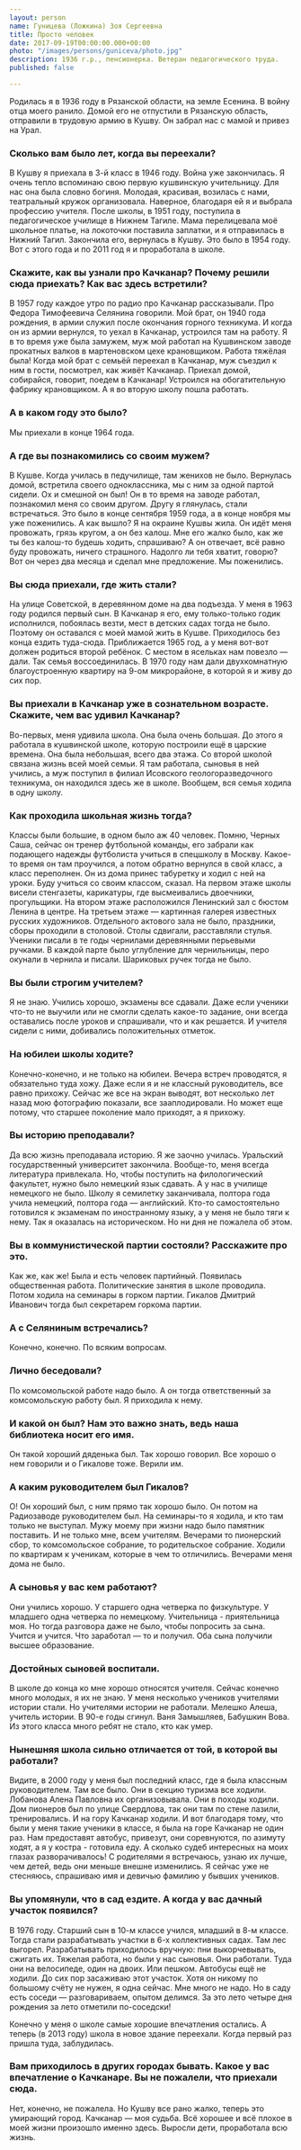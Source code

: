 ```yaml
---
layout: person
name: Гуницева (Ложкина) Зоя Сергеевна
title: Просто человек
date: 2017-09-19T00:00:00.000+00:00
photo: "/images/persons/guniceva/photo.jpg"
description: 1936 г.р., пенсионерка. Ветеран педагогического труда.
published: false

---
```

Родилась я в 1936 году в Рязанской области, на земле Есенина. В войну отца моего ранило. Домой его не отпустили в Рязанскую область, отправили в трудовую армию в Кушву. Он забрал нас с мамой и привез на Урал.

### Сколько вам было лет, когда вы переехали?

В Кушву я приехала в 3-й класс в 1946 году. Война уже закончилась. Я очень тепло вспоминаю свою первую кушвинскую учительницу. Для нас она была словно богиня. Молодая, красивая, возилась с нами, театральный кружок организовала. Наверное, благодаря ей я и выбрала профессию учителя. После школы, в 1951 году, поступила в педагогическое училище в Нижнем Тагиле. Мама перелицевала моё школьное платье, на локоточки поставила заплатки, и я отправилась в Нижний Тагил. Закончила его, вернулась в Кушву. Это было в 1954 году. Вот с этого года и по 2011 год я и проработала в школе.

### Скажите, как вы узнали про Качканар? Почему решили сюда приехать? Как вас здесь встретили?

В 1957 году каждое утро по радио про Качканар рассказывали. Про Федора Тимофеевича Селянина говорили. Мой брат, он 1940 года рождения, в армии служил после окончания горного техникума. И когда он из армии вернулся, то уехал в Качканар, устроился там на работу. Я в то время уже была замужем, муж мой работал на Кушвинском заводе прокатных валков в мартеновском цехе крановщиком. Работа тяжёлая была! Когда мой брат с семьёй переехал в Качканар, муж съездил к ним в гости, посмотрел, как живёт Качканар. Приехал домой, собирайся, говорит, поедем в Качканар! Устроился на обогатительную фабрику крановщиком. А я во вторую школу пошла работать.

### А в каком году это было?

Мы приехали в конце 1964 года.

### А где вы познакомились со своим мужем?

В Кушве. Когда училась в педучилище, там женихов не было. Вернулась домой, встретила своего одноклассника, мы с ним за одной партой сидели. Ох и смешной он был! Он в то время на заводе работал, познакомил меня со своим другом. Другу я глянулась, стали встречаться. Это было в конце сентября 1959 года, а в конце ноября мы уже поженились. А как вышло? Я на окраине Кушвы жила. Он идёт меня провожать, грязь кругом, а он без калош. Мне его жалко было, как же ты без калош-то будешь ходить, спрашиваю? А он отвечает, всё равно буду провожать, ничего страшного. Надолго ли тебя хватит, говорю? Вот он через два месяца и сделал мне предложение. Мы поженились.

### Вы сюда приехали, где жить стали?

На улице Советской, в деревянном доме на два подъезда. У меня в 1963 году родился первый сын. В Качканар я его, ему только-только годик исполнился, побоялась везти, мест в детских садах тогда не было. Поэтому он оставался с моей мамой жить в Кушве. Приходилось без конца ездить туда-сюда. Приближается 1965 год, а у меня вот-вот должен родиться второй ребёнок. С местом в ясельках нам повезло — дали. Так семья воссоединилась. В 1970 году нам дали двухкомнатную благоустроенную квартиру на 9-ом микрорайоне, в которой я и живу до сих пор.

### Вы приехали в Качканар уже в сознательном возрасте. Скажите, чем вас удивил Качканар?

Во-первых, меня удивила школа. Она была очень большая. До этого я работала в кушвинской школе, которую построили ещё в царские времена. Она была небольшая, всего два этажа. Со второй школой связана жизнь всей моей семьи. Я там работала, сыновья в ней учились, а муж поступил в филиал Исовского геологоразведочного техникума, он находился здесь же в школе. Вообщем, вся семья ходила в одну школу.

### Как проходила школьная жизнь тогда?

Классы были большие, в одном было аж 40 человек. Помню, Черных Саша, сейчас он тренер футбольной команды, его забрали как подающего надежды футболиста учиться в спецшколу в Москву. Какое-то время он там проучился, а потом обратно вернулся в свой класс, а класс переполнен. Он из дома принес табуретку и ходил с ней на уроки. Буду учиться со своим классом, сказал. На первом этаже школы висели стенгазеты, карикатуры, где высмеивались двоечники, прогульщики. На втором этаже расположился Ленинский зал с бюстом Ленина в центре. На третьем этаже — картинная галерея известных русских художников. Отдельного актового зала не было, праздники, сборы проходили в столовой. Столы сдвигали, расставляли стулья. Ученики писали в те годы чернилами деревянными перьевыми ручками. В каждой парте было углубление для чернильницы, перо окунали в чернила и писали. Шариковых ручек тогда не было.

### Вы были строгим учителем?

Я не знаю. Учились хорошо, экзамены все сдавали. Даже если ученики что-то не выучили или не смогли сделать какое-то задание, они всегда оставались после уроков и спрашивали, что и как решается. И учителя сидели с ними, добивались положительных отметок.

### На юбилеи школы ходите?

Конечно-конечно, и не только на юбилеи. Вечера встреч проводятся, я обязательно туда хожу. Даже если я и не классный руководитель, все равно прихожу. Сейчас же все на экран выводят, вот несколько лет назад мою фотографию показали, все зааплодировали. Но может еще потому, что старшее поколение мало приходят, а я прихожу.

### Вы историю преподавали?

Да всю жизнь преподавала историю. Я же заочно училась. Уральский государственный университет закончила. Вообще-то, меня всегда литература привлекала. Но, чтобы поступить на филологический факультет, нужно было немецкий язык сдавать. А у нас в училище немецкого не было. Школу я семилетку заканчивала, полтора года учила немецкий, полтора года — английский. Кто-то самостоятельно готовился к экзаменам по иностранному языку, а у меня не было тяги к нему. Так я оказалась на историческом. Но ни дня не пожалела об этом.

### Вы в коммунистической партии состояли? Расскажите про это.

Как же, как же! Была и есть человек партийный. Появилась общественная работа. Политические занятия в школе проводила. Потом ходила на семинары в горком партии. Гикалов Дмитрий Иванович тогда был секретарем горкома партии.

### А с Селяниным встречались?

Конечно, конечно. По всяким вопросам.

### Лично беседовали?

По комсомольской работе надо было. А он тогда ответственный за комсомольскую работу был. Я приходила к нему.

### И какой он был? Нам это важно знать, ведь наша библиотека носит его имя.

Он такой хороший дяденька был. Так хорошо говорил. Все хорошо о нем говорили и о Гикалове тоже. Верили им.

### А каким руководителем был Гикалов?

О! Он хороший был, с ним прямо так хорошо было. Он потом на Радиозаводе руководителем был. На семинары-то я ходила, и кто там только не выступал. Мужу моему при жизни надо было памятник поставить. И не только мне, всем учителям. Вечерами то пионерский сбор, то комсомольское собрание, то родительское собрание. Ходили по квартирам к ученикам, которые в чем то отличились. Вечерами меня дома не было.

### А сыновья у вас кем работают?

Они учились хорошо. У старшего одна четверка по физкультуре. У младшего одна четверка по немецкому. Учительница \- приятельница моя. Но тогда разговора даже не было, чтобы попросить за сына. Учится и учится. Что заработал — то и получил. Оба сына получили высшее образование. 

### Достойных сыновей воспитали.

В школе до конца ко мне хорошо относятся учителя. Сейчас конечно много молодых, я их не знаю. У меня несколько учеников учителями истории стали. Но учителями истории не работали. Мелешко Алеша, учитель истории. В 90-е годы сгинул. Ваня Замышляев, Бабушкин Вова. Из этого класса много ребят не стало, кто как умер.

### Нынешняя школа сильно отличается от той, в которой вы работали?

Видите, в 2000 году у меня был последний класс, где я была классным руководителем. Там все было. Они в секцию туризма все ходили. Лобанова Алена Павловна их организовывала. Они в походы ходили. Дом пионеров был по улице Свердлова, так они там по стене лазили, тренировались. И на гору Качканар ходили. И вот благодаря тому, что были у меня такие ученики в классе, я была на горе Качканар не один раз. Нам предоставят автобус, привезут, они соревнуются, по азимуту ходят, а я у костра \- готовила еду. А сколько судеб интересных на моих глазах разворачивалось! С родителями я встречаюсь, узнаю их лучше, чем детей, ведь они меньше внешне изменились. Я сейчас уже не стесняюсь, спрашиваю имя и девичью фамилию у бывших учеников.

### Вы упомянули, что в сад ездите. А когда у вас дачный участок появился?

В 1976 году. Старший сын в 10-м классе учился, младший в 8-м классе. Тогда стали разрабатывать участки в 6-х коллективных садах. Там лес выгорел. Разрабатывать приходилось вручную: пни выкорчевывать, сжигать их. Тяжелая работа, но были у нас сыновья. Они работали. Туда они на велосипеде, один на двоих. Или пешком. Автобусы ещё не ходили. До сих пор засаживаю этот участок. Хотя он никому по большому счёту не нужен, я одна сейчас. Мне много не надо. Но в саду есть соседи — разговариваем, опытом делимся. За это лето четыре дня рождения за лето отметили по-соседски!

Конечно у меня о школе самые хорошие впечатления остались. А теперь (в 2013 году) школа в новое здание переехали. Когда первый раз пришла туда, заблудилась.

### Вам приходилось в других городах бывать. Какое у вас впечатление о Качканаре. Вы не пожалели, что приехали сюда.

Нет, конечно, не пожалела. Но Кушву все рано жалко, теперь это умирающий город. Качканар — моя судьба. Всё хорошее и всё плохое в моей жизни произошло именно здесь. Выросли дети, проработала всю жизнь.